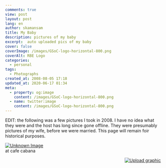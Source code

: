 ```yaml
---
comments: true
view: post
layout: post
lang: en
author: skamansam
title: My Baby
description: pictures of my baby
excerpt:  auto uploaded pics of my baby
cover: false
coverImage: /images/GSoC-logo-horizontal-800.png
coverAlt: RBE Logo
categories:
  - personal
tags: 
  - Photographs
created_at: 2008-08-05 17:18
updated_at: 2020-06-17 01:34
meta:
  - property: og:image
    content: /images/GSoC-logo-horizontal-800.png
  - name: twitter:image
    content: /images/GSoC-logo-horizontal-800.png
---
```


EDIT: the following was a few pictures I took in 2008. I have no idea what they were
and the host has long since gone offline. They were presumably pictures of my wife, 
before we were married. This page will remain foir historical purposes.


[![Unknown Image](http://media2.shozu.com/cache/portal/media/51b3203/16777226_journal "unknown image")](http://media2.shozu.com/cache/portal/media/51b3203/16777226)
<br/>at cafe cabana<p align="right" >
[![Upload graphic](http://www.shozu.com/resources/messages/logo_blog.gif "Uplaod with Shozu")](http://www.shozu.com/portal/?utm_source=upload&amp;utm_medium=graphic&amp;utm_campaign=upload_graphic/)

<!-- <a href="http://media2.shozu.com/cache/portal/media/51b3203/16777226">
<img src="http://media2.shozu.com/cache/portal/media/51b3203/16777226_journal" />
</a>
<br/>at cafe cabana<p align="right" >
<a href="http://www.shozu.com/portal/?utm_source=upload&amp;utm_medium=graphic&amp;utm_campaign=upload_graphic/" target="_blank" >
<img src="http://www.shozu.com/resources/messages/logo_blog.gif" alt="Posted by ShoZu" border="0" /></a></p> -->
